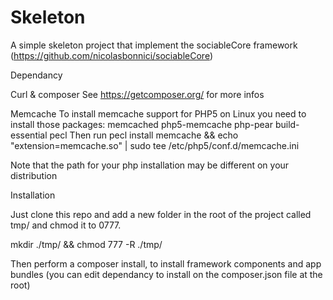 Skeleton
============

A simple skeleton project that implement the sociableCore framework (https://github.com/nicolasbonnici/sociableCore)

Dependancy

Curl & composer
See https://getcomposer.org/ for more infos

Memcache
To install memcache support for PHP5 on Linux you need to install those packages: memcached php5-memcache php-pear build-essential pecl
Then run 
pecl install memcache && echo "extension=memcache.so" | sudo tee /etc/php5/conf.d/memcache.ini

Note that the path for your php installation may be different on your distribution

Installation

Just clone this repo and add a new folder in the root of the project called tmp/ and chmod it to 0777.

mkdir ./tmp/ && chmod 777 -R ./tmp/

Then perform a composer install, to install framework components and app bundles (you can edit dependancy to install on the composer.json file at the root)
